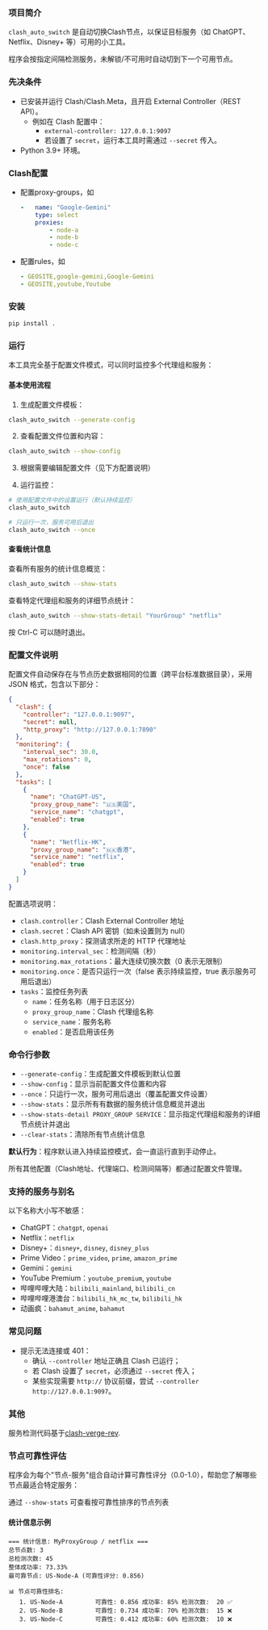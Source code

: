 ### 项目简介

`clash_auto_switch` 是自动切换Clash节点，以保证目标服务（如 ChatGPT、Netflix、Disney+ 等）可用的小工具。

程序会按指定间隔检测服务，未解锁/不可用时自动切到下一个可用节点。

### 先决条件

- 已安装并运行 Clash/Clash.Meta，且开启 External Controller（REST API）。
  - 例如在 Clash 配置中：
    - `external-controller: 127.0.0.1:9097`
    - 若设置了 `secret`，运行本工具时需通过 `--secret` 传入。
- Python 3.9+ 环境。

### Clash配置
- 配置proxy-groups，如

  ```yaml
  -   name: "Google-Gemini"
      type: select
      proxies:
          - node-a
          - node-b
          - node-c
  ```

- 配置rules，如
  ```yaml
  - GEOSITE,google-gemini,Google-Gemini
  - GEOSITE,youtube,Youtube
  ```

### 安装

```bash
pip install .
```

### 运行

本工具完全基于配置文件模式，可以同时监控多个代理组和服务：

#### 基本使用流程

1. 生成配置文件模板：
```bash
clash_auto_switch --generate-config
```

2. 查看配置文件位置和内容：
```bash
clash_auto_switch --show-config
```

3. 根据需要编辑配置文件（见下方配置说明）

4. 运行监控：
```bash
# 使用配置文件中的设置运行（默认持续监控）
clash_auto_switch

# 只运行一次，服务可用后退出
clash_auto_switch --once
```

#### 查看统计信息

查看所有服务的统计信息概览：
```bash
clash_auto_switch --show-stats
```

查看特定代理组和服务的详细节点统计：
```bash
clash_auto_switch --show-stats-detail "YourGroup" "netflix"
```

按 Ctrl-C 可以随时退出。

### 配置文件说明

配置文件自动保存在与节点历史数据相同的位置（跨平台标准数据目录），采用 JSON 格式，包含以下部分：

```json
{
  "clash": {
    "controller": "127.0.0.1:9097",
    "secret": null,
    "http_proxy": "http://127.0.0.1:7890"
  },
  "monitoring": {
    "interval_sec": 30.0,
    "max_rotations": 0,
    "once": false
  },
  "tasks": [
    {
      "name": "ChatGPT-US",
      "proxy_group_name": "🇺🇸美国",
      "service_name": "chatgpt",
      "enabled": true
    },
    {
      "name": "Netflix-HK", 
      "proxy_group_name": "🇭🇰香港",
      "service_name": "netflix",
      "enabled": true
    }
  ]
}
```

配置选项说明：
- `clash.controller`：Clash External Controller 地址
- `clash.secret`：Clash API 密钥（如未设置则为 null）
- `clash.http_proxy`：探测请求所走的 HTTP 代理地址
- `monitoring.interval_sec`：检测间隔（秒）
- `monitoring.max_rotations`：最大连续切换次数（0 表示无限制）
- `monitoring.once`：是否只运行一次（false 表示持续监控，true 表示服务可用后退出）
- `tasks`：监控任务列表
  - `name`：任务名称（用于日志区分）
  - `proxy_group_name`：Clash 代理组名称
  - `service_name`：服务名称
  - `enabled`：是否启用该任务

### 命令行参数

- `--generate-config`：生成配置文件模板到默认位置
- `--show-config`：显示当前配置文件位置和内容  
- `--once`：只运行一次，服务可用后退出（覆盖配置文件设置）
- `--show-stats`：显示所有有数据的服务统计信息概览并退出
- `--show-stats-detail PROXY_GROUP SERVICE`：显示指定代理组和服务的详细节点统计并退出
- `--clear-stats`：清除所有节点统计信息

**默认行为**：程序默认进入持续监控模式，会一直运行直到手动停止。

所有其他配置（Clash地址、代理端口、检测间隔等）都通过配置文件管理。

### 支持的服务与别名

以下名称大小写不敏感：

- ChatGPT：`chatgpt`, `openai`
- Netflix：`netflix`
- Disney+：`disney+`, `disney`, `disney_plus`
- Prime Video：`prime_video`, `prime`, `amazon_prime`
- Gemini：`gemini`
- YouTube Premium：`youtube_premium`, `youtube`
- 哔哩哔哩大陆：`bilibili_mainland`, `bilibili_cn`
- 哔哩哔哩港澳台：`bilibili_hk_mc_tw`, `bilibili_hk`
- 动画疯：`bahamut_anime`, `bahamut`


### 常见问题

- 提示无法连接或 401：
  - 确认 `--controller` 地址正确且 Clash 已运行；
  - 若 Clash 设置了 `secret`，必须通过 `--secret` 传入；
  - 某些实现需要 `http://` 协议前缀，尝试 `--controller http://127.0.0.1:9097`。


### 其他

服务检测代码基于[clash-verge-rev](https://github.com/clash-verge-rev/clash-verge-rev). 


### 节点可靠性评估

程序会为每个"节点-服务"组合自动计算可靠性评分（0.0-1.0），帮助您了解哪些节点最适合特定服务：

通过 `--show-stats` 可查看按可靠性排序的节点列表

#### 统计信息示例
```
=== 统计信息: MyProxyGroup / netflix ===
总节点数: 3
总检测次数: 45
整体成功率: 73.33%
最可靠节点: US-Node-A (可靠性评分: 0.856)

📊 节点可靠性排名:
   1. US-Node-A         可靠性: 0.856 成功率: 85% 检测次数:  20 ✅
   2. US-Node-B         可靠性: 0.734 成功率: 70% 检测次数:  15 ❌
   3. US-Node-C         可靠性: 0.412 成功率: 60% 检测次数:  10 ❌
```